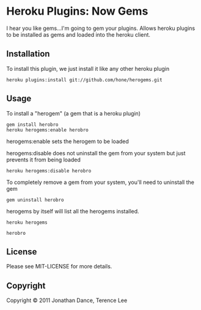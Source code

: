 # Heroku Plugins: Now Gems

I hear you like gems...I'm going to gem your plugins. Allows heroku plugins to be installed as gems and loaded into the heroku client.

## Installation

To install this plugin, we just install it like any other heroku plugin

    heroku plugins:install git://github.com/hone/herogems.git

## Usage

To install a "herogem" (a gem that is a heroku plugin)

    gem install herobro
    heroku herogems:enable herobro

herogems:enable sets the herogem to be loaded

herogems:disable does not uninstall the gem from your system but just prevents it from being loaded

    heroku herogems:disable herobro

To completely remove a gem from your system, you'll need to uninstall the gem

    gem uninstall herobro

herogems by itself will list all the herogems installed.

    heroku herogems

    herobro

## License

Please see MIT-LICENSE for more details.

## Copyright

Copyright © 2011 Jonathan Dance, Terence Lee 
